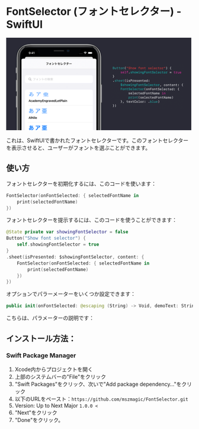 #  FontSelector (フォントセレクター) - SwiftUI

<img width="500" alt="image" src="https://github.com/mszmagic/FontSelector/blob/master/social-image.png?raw=true">

これは、SwiftUIで書かれたフォントセレクターです。このフォントセレクターを表示させると、ユーザーがフォントを選ぶことができます。

## 使い方

フォントセレクターを初期化するには、このコードを使います：

```swift
FontSelector(onFontSelected: { selectedFontName in
    print(selectedFontName)
})
```

フォントセレクターを提示するには、このコードを使うことができます：

```swift
@State private var showingFontSelector = false
Button("Show font selector") {
    self.showingFontSelector = true
}
.sheet(isPresented: $showingFontSelector, content: {
    FontSelector(onFontSelected: { selectedFontName in
        print(selectedFontName)
    })
})
```

オプションでパラーメーターをいくつか設定できます：

```swift
public init(onFontSelected: @escaping (String) -> Void, demoText: String = "あ ア 亜", displayAllLocalFonts: Bool = true, customFontNames: [String] = [], options: [FontSelectorOption] = [.displayFontNameAsSubtitle])
```

こちらは、パラメーターの説明です：


## インストール方法：

### Swift Package Manager

1. Xcode内からプロジェクトを開く
2. 上部のシステムバーの"File"をクリック
3. "Swift Packages"をクリック、次いで"Add package dependency…"をクリック
4. 以下のURLをペースト：`https://github.com/mszmagic/FontSelector.git`
5. Version: Up to Next Major `1.0.0 <`
6. "Next"をクリック
7. "Done"をクリック。
